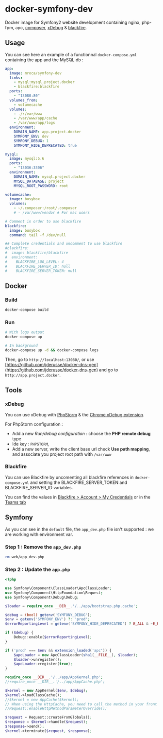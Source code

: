 # docker-symfony-dev

Docker image for Symfony2 website development containing nginx, php-fpm, apc, [composer](https://getcomposer.org/), [xDebug](/app/Resources/doc/docker.md#xdebug) & [blackfire](https://blackfire.io).

## Usage

You can see here an example of a functionnal `docker-compose.yml` containing the app and the MySQL db :

```yml
app:
  image: mroca/symfony-dev
  links:
    - mysql:mysql.project.docker
    - blackfire:blackfire
  ports:
    - "13080:80"
  volumes_from:
    - volumecache
  volumes:
    - ./:/var/www
    - /var/www/app/cache
    - /var/www/app/logs
  environment:
    DOMAIN_NAME: app.project.docker
    SYMFONY_ENV: dev
    SYMFONY_DEBUG: 1
    SYMFONY_HIDE_DEPRECATED: true

mysql:
  image: mysql:5.6
  ports:
    - "13036:3306"
  environment:
    DOMAIN_NAME: mysql.project.docker
    MYSQL_DATABASE: project
    MYSQL_ROOT_PASSWORD: root

volumecache:
  image: busybox
  volumes:
    - ~/.composer:/root/.composer
    # - /var/www/vendor # For mac users

# Comment in order to use blackfire
blackfire:
  image: busybox
  command: tail -f /dev/null

## Complete credentials and uncomment to use blackfire
#blackfire:
#  image: blackfire/blackfire
#  environment:
#    BLACKFIRE_LOG_LEVEL: 4
#    BLACKFIRE_SERVER_ID: null
#    BLACKFIRE_SERVER_TOKEN: null
```

## Docker

### Build

```bash
docker-compose build
```

### Run

```bash
# With logs output
docker-compose up

# In background
docker-compose up -d && docker-compose logs
```

Then, go to `http://localhost:13080/`, or use [https://github.com/jderusse/docker-dns-gen](https://github.com/jderusse/docker-dns-gen) and go to `http://app.project.docker`.

## Tools

### xDebug

You can use xDebug with [PhpStorm](https://www.jetbrains.com/phpstorm/) & the [Chrome xDebug extension](https://chrome.google.com/webstore/detail/xdebug-helper/eadndfjplgieldjbigjakmdgkmoaaaoc).

For PhpStorm configuration :

* Add a new *Run/debug configuration* : choose the **PHP remote debug** type
* Ide key : `PHPSTORM`,
* Add a new server, write the client base url check **Use path mapping**, and associate you project root path with `/var/www`

### Blackfire

You can use Blackfire by uncomenting all blackfire references in `docker-compose.yml` and setting the BLACKFIRE_SERVER_TOKEN and BLACKFIRE_SERVER_ID variables.

You can find the values in [Blackfire > Account > My Credentials](https://blackfire.io/account/credentials) or in the [Teams tab](https://blackfire.io/teams)

## Symfony

As you can see in the `default` file, the `app_dev.php` file isn't supported : we are working with environment var.

### Step 1 : Remove the `app_dev.php`

```bash
rm web/app_dev.php
```

### Step 2 : Update the `app.php`

```php
<?php

use Symfony\Component\ClassLoader\ApcClassLoader;
use Symfony\Component\HttpFoundation\Request;
use Symfony\Component\Debug\Debug;

$loader = require_once __DIR__.'/../app/bootstrap.php.cache';

$debug = (bool) getenv('SYMFONY_DEBUG');
$env = getenv('SYMFONY_ENV') ?: 'prod';
$errorReportingLevel = getenv('SYMFONY_HIDE_DEPRECATED') ? E_ALL & ~E_USER_DEPRECATED : null;

if ($debug) {
    Debug::enable($errorReportingLevel);
}

if ('prod' === $env && extension_loaded('apc')) {
    $apcLoader = new ApcClassLoader(sha1(__FILE__), $loader);
    $loader->unregister();
    $apcLoader->register(true);
}

require_once __DIR__.'/../app/AppKernel.php';
//require_once __DIR__.'/../app/AppCache.php';

$kernel = new AppKernel($env, $debug);
$kernel->loadClassCache();
//$kernel = new AppCache($kernel);
// When using the HttpCache, you need to call the method in your front controller instead of relying on the configuration parameter
//Request::enableHttpMethodParameterOverride();

$request = Request::createFromGlobals();
$response = $kernel->handle($request);
$response->send();
$kernel->terminate($request, $response);
```
